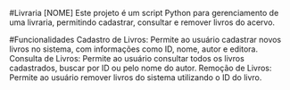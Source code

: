 #Livraria [NOME]
Este projeto é um script Python para gerenciamento de uma livraria, permitindo cadastrar, consultar e remover livros do acervo.

#Funcionalidades
Cadastro de Livros: Permite ao usuário cadastrar novos livros no sistema, com informações como ID, nome, autor e editora.
Consulta de Livros: Permite ao usuário consultar todos os livros cadastrados, buscar por ID ou pelo nome do autor.
Remoção de Livros: Permite ao usuário remover livros do sistema utilizando o ID do livro.
